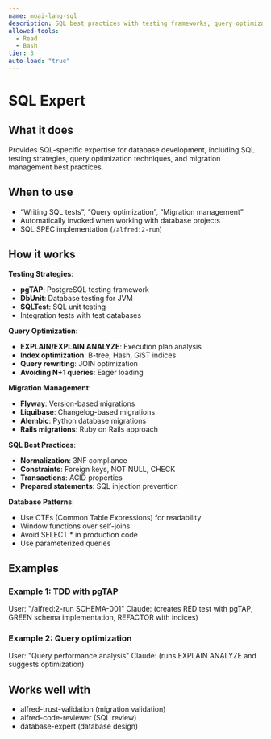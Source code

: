 ```yaml
---
name: moai-lang-sql
description: SQL best practices with testing frameworks, query optimization, and migration management
allowed-tools:
  - Read
  - Bash
tier: 3
auto-load: "true"
---
```


# SQL Expert

## What it does

Provides SQL-specific expertise for database development, including SQL testing strategies, query optimization techniques, and migration management best practices.

## When to use

- “Writing SQL tests”, “Query optimization”, “Migration management”
- Automatically invoked when working with database projects
- SQL SPEC implementation (`/alfred:2-run`)

## How it works

**Testing Strategies**:
- **pgTAP**: PostgreSQL testing framework
- **DbUnit**: Database testing for JVM
- **SQLTest**: SQL unit testing
- Integration tests with test databases

**Query Optimization**:
- **EXPLAIN/EXPLAIN ANALYZE**: Execution plan analysis
- **Index optimization**: B-tree, Hash, GiST indices
- **Query rewriting**: JOIN optimization
- **Avoiding N+1 queries**: Eager loading

**Migration Management**:
- **Flyway**: Version-based migrations
- **Liquibase**: Changelog-based migrations
- **Alembic**: Python database migrations
- **Rails migrations**: Ruby on Rails approach

**SQL Best Practices**:
- **Normalization**: 3NF compliance
- **Constraints**: Foreign keys, NOT NULL, CHECK
- **Transactions**: ACID properties
- **Prepared statements**: SQL injection prevention

**Database Patterns**:
- Use CTEs (Common Table Expressions) for readability
- Window functions over self-joins
- Avoid SELECT * in production code
- Use parameterized queries

## Examples

### Example 1: TDD with pgTAP
User: "/alfred:2-run SCHEMA-001"
Claude: (creates RED test with pgTAP, GREEN schema implementation, REFACTOR with indices)

### Example 2: Query optimization
User: "Query performance analysis"
Claude: (runs EXPLAIN ANALYZE and suggests optimization)

## Works well with

- alfred-trust-validation (migration validation)
- alfred-code-reviewer (SQL review)
- database-expert (database design)
